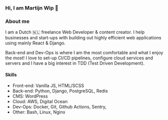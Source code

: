 ### Hi, I am Martijn Wip 👋

### About me

I am a Dutch 🇳🇱 freelance Web Developer & content creator. I help businesses and start-ups with building out highly efficient web applications using mainly React & Django.

Back-end and Dev-Ops is where I am the most comfortable and what I enjoy the most! I love to set-up CI/CD pipelines, configure cloud services and servers and I have a big interest in TDD (Test Driven Development).

#### Skills
- Front-end: Vanilla JS, HTML/SCSS
- Back-end: Python, Django, PostgreSQL, Redis
- CMS: WordPress
- Cloud: AWS, Digital Ocean
- Dev-Ops: Docker, Git, Github Actions, Sentry,
- Other: Bash, Linux, Nginx


<!--
**flyingwip/flyingwip** is a ✨ _special_ ✨ repository because its `README.md` (this file) appears on your GitHub profile.

Here are some ideas to get you started:

- 🔭 I’m currently working on ...
- 🌱 I’m currently learning ...
- 👯 I’m looking to collaborate on ...
- 🤔 I’m looking for help with ...
- 💬 Ask me about ...
- 📫 How to reach me: ...
- 😄 Pronouns: ...
- ⚡ Fun fact: ...
-->
